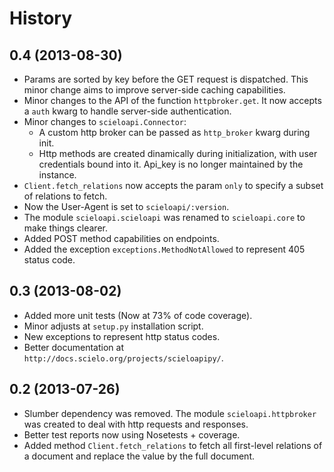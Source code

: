 History
=======

0.4 (2013-08-30)
----------------

* Params are sorted by key before the GET request is dispatched. This minor
  change aims to improve server-side caching capabilities.
* Minor changes to the API of the function `httpbroker.get`. It now accepts a `auth` kwarg
  to handle server-side authentication.
* Minor changes to `scieloapi.Connector`:
  * A custom http broker can be passed as `http_broker` kwarg during init.
  * Http methods are created dinamically during initialization, with user credentials bound 
    into it. Api_key is no longer maintained by the instance.
* `Client.fetch_relations` now accepts the param `only` to specify a subset of relations to fetch.
* Now the User-Agent is set to `scieloapi/:version`.
* The module `scieloapi.scieloapi` was renamed to `scieloapi.core` to make things clearer.
* Added POST method capabilities on endpoints.
* Added the exception `exceptions.MethodNotAllowed` to represent 405 status code.


0.3 (2013-08-02)
----------------

* Added more unit tests (Now at 73% of code coverage).
* Minor adjusts at `setup.py` installation script.
* New exceptions to represent http status codes.
* Better documentation at `http://docs.scielo.org/projects/scieloapipy/`.


0.2 (2013-07-26)
----------------

* Slumber dependency was removed. The module `scieloapi.httpbroker` was created
  to deal with http requests and responses.
* Better test reports now using Nosetests + coverage.
* Added method `Client.fetch_relations` to fetch all first-level relations of
  a document and replace the value by the full document.

